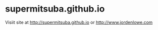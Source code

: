 # supermitsuba.github.io

Visiit site at http://supermitsuba.github.io or http://www.jordenlowe.com
